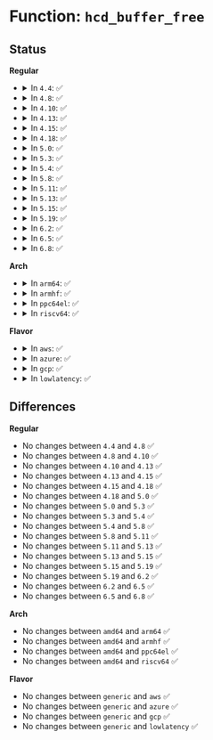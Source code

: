 # Function: <code>hcd_buffer_free</code>

## Status
<b>Regular</b>
<ul>
<li>
<details>
<summary>In <code>4.4</code>: ✅</summary>

```c
void hcd_buffer_free(struct usb_bus *bus, size_t size, void *addr, dma_addr_t dma);
```

**Collision:** Unique Global

**Inline:** No

**Transformation:** False

**Instances:**

```
In drivers/usb/core/buffer.c (ffffffff81617a10)
Location: drivers/usb/core/buffer.c:135
Inline: False
Direct callers:
  - drivers/usb/core/usb.c:usb_free_coherent
  - drivers/usb/core/hcd.c:usb_hcd_unmap_urb_setup_for_dma
  - drivers/usb/core/hcd.c:usb_hcd_unmap_urb_for_dma
```
**Symbols:**

```
ffffffff81617a10-ffffffff81617b29: hcd_buffer_free (STB_GLOBAL)
```
</details>
</li>
<li>
<details>
<summary>In <code>4.8</code>: ✅</summary>

```c
void hcd_buffer_free(struct usb_bus *bus, size_t size, void *addr, dma_addr_t dma);
```

**Collision:** Unique Global

**Inline:** No

**Transformation:** False

**Instances:**

```
In drivers/usb/core/buffer.c (ffffffff81677ae0)
Location: drivers/usb/core/buffer.c:143
Inline: False
Direct callers:
  - drivers/usb/core/usb.c:usb_free_coherent
  - drivers/usb/core/hcd.c:usb_hcd_unmap_urb_for_dma
  - drivers/usb/core/hcd.c:usb_hcd_unmap_urb_setup_for_dma
```
**Symbols:**

```
ffffffff81677ae0-ffffffff81677bf9: hcd_buffer_free (STB_GLOBAL)
```
</details>
</li>
<li>
<details>
<summary>In <code>4.10</code>: ✅</summary>

```c
void hcd_buffer_free(struct usb_bus *bus, size_t size, void *addr, dma_addr_t dma);
```

**Collision:** Unique Global

**Inline:** No

**Transformation:** False

**Instances:**

```
In drivers/usb/core/buffer.c (ffffffff816a57c0)
Location: drivers/usb/core/buffer.c:146
Inline: False
Direct callers:
  - drivers/usb/core/usb.c:usb_free_coherent
  - drivers/usb/core/hcd.c:usb_hcd_unmap_urb_for_dma
  - drivers/usb/core/hcd.c:usb_hcd_unmap_urb_setup_for_dma
```
**Symbols:**

```
ffffffff816a57c0-ffffffff816a58d9: hcd_buffer_free (STB_GLOBAL)
```
</details>
</li>
<li>
<details>
<summary>In <code>4.13</code>: ✅</summary>

```c
void hcd_buffer_free(struct usb_bus *bus, size_t size, void *addr, dma_addr_t dma);
```

**Collision:** Unique Global

**Inline:** No

**Transformation:** False

**Instances:**

```
In drivers/usb/core/buffer.c (ffffffff816bab50)
Location: drivers/usb/core/buffer.c:146
Inline: False
Direct callers:
  - drivers/usb/core/usb.c:usb_free_coherent
  - drivers/usb/core/hcd.c:usb_hcd_unmap_urb_for_dma
  - drivers/usb/core/hcd.c:usb_hcd_unmap_urb_setup_for_dma
```
**Symbols:**

```
ffffffff816bab50-ffffffff816bac32: hcd_buffer_free (STB_GLOBAL)
```
</details>
</li>
<li>
<details>
<summary>In <code>4.15</code>: ✅</summary>

```c
void hcd_buffer_free(struct usb_bus *bus, size_t size, void *addr, dma_addr_t dma);
```

**Collision:** Unique Global

**Inline:** No

**Transformation:** False

**Instances:**

```
In drivers/usb/core/buffer.c (ffffffff81726510)
Location: drivers/usb/core/buffer.c:146
Inline: False
Direct callers:
  - drivers/usb/core/usb.c:usb_free_coherent
  - drivers/usb/core/hcd.c:usb_hcd_unmap_urb_for_dma
  - drivers/usb/core/hcd.c:usb_hcd_unmap_urb_setup_for_dma
```
**Symbols:**

```
ffffffff81726510-ffffffff817265f5: hcd_buffer_free (STB_GLOBAL)
```
</details>
</li>
<li>
<details>
<summary>In <code>4.18</code>: ✅</summary>

```c
void hcd_buffer_free(struct usb_bus *bus, size_t size, void *addr, dma_addr_t dma);
```

**Collision:** Unique Global

**Inline:** No

**Transformation:** False

**Instances:**

```
In drivers/usb/core/buffer.c (ffffffff81765310)
Location: drivers/usb/core/buffer.c:146
Inline: False
Direct callers:
  - drivers/usb/core/usb.c:usb_free_coherent
  - drivers/usb/core/hcd.c:usb_hcd_unmap_urb_for_dma
  - drivers/usb/core/hcd.c:usb_hcd_unmap_urb_setup_for_dma
```
**Symbols:**

```
ffffffff81765310-ffffffff817653f8: hcd_buffer_free (STB_GLOBAL)
```
</details>
</li>
<li>
<details>
<summary>In <code>5.0</code>: ✅</summary>

```c
void hcd_buffer_free(struct usb_bus *bus, size_t size, void *addr, dma_addr_t dma);
```

**Collision:** Unique Global

**Inline:** No

**Transformation:** False

**Instances:**

```
In drivers/usb/core/buffer.c (ffffffff817898d0)
Location: drivers/usb/core/buffer.c:142
Inline: False
Direct callers:
  - drivers/usb/core/usb.c:usb_free_coherent
  - drivers/usb/core/hcd.c:usb_hcd_unmap_urb_for_dma
  - drivers/usb/core/hcd.c:usb_hcd_unmap_urb_setup_for_dma
```
**Symbols:**

```
ffffffff817898d0-ffffffff8178996c: hcd_buffer_free (STB_GLOBAL)
```
</details>
</li>
<li>
<details>
<summary>In <code>5.3</code>: ✅</summary>

```c
void hcd_buffer_free(struct usb_bus *bus, size_t size, void *addr, dma_addr_t dma);
```

**Collision:** Unique Global

**Inline:** No

**Transformation:** False

**Instances:**

```
In drivers/usb/core/buffer.c (ffffffff817c7d10)
Location: drivers/usb/core/buffer.c:142
Inline: False
Direct callers:
  - drivers/usb/core/usb.c:usb_free_coherent
  - drivers/usb/core/hcd.c:usb_hcd_unmap_urb_for_dma
  - drivers/usb/core/hcd.c:usb_hcd_unmap_urb_setup_for_dma
```
**Symbols:**

```
ffffffff817c7d10-ffffffff817c7d8f: hcd_buffer_free (STB_GLOBAL)
```
</details>
</li>
<li>
<details>
<summary>In <code>5.4</code>: ✅</summary>

```c
void hcd_buffer_free(struct usb_bus *bus, size_t size, void *addr, dma_addr_t dma);
```

**Collision:** Unique Global

**Inline:** No

**Transformation:** False

**Instances:**

```
In drivers/usb/core/buffer.c (ffffffff817f8840)
Location: drivers/usb/core/buffer.c:142
Inline: False
Direct callers:
  - drivers/usb/core/usb.c:usb_free_coherent
  - drivers/usb/core/hcd.c:usb_hcd_unmap_urb_for_dma
  - drivers/usb/core/hcd.c:usb_hcd_unmap_urb_setup_for_dma
```
**Symbols:**

```
ffffffff817f8840-ffffffff817f88c6: hcd_buffer_free (STB_GLOBAL)
```
</details>
</li>
<li>
<details>
<summary>In <code>5.8</code>: ✅</summary>

```c
void hcd_buffer_free(struct usb_bus *bus, size_t size, void *addr, dma_addr_t dma);
```

**Collision:** Unique Global

**Inline:** No

**Transformation:** False

**Instances:**

```
In drivers/usb/core/buffer.c (ffffffff818c89a0)
Location: drivers/usb/core/buffer.c:142
Inline: False
Direct callers:
  - drivers/usb/core/usb.c:usb_free_coherent
  - drivers/usb/core/hcd.c:usb_hcd_unmap_urb_for_dma
  - drivers/usb/core/hcd.c:usb_hcd_unmap_urb_setup_for_dma
```
**Symbols:**

```
ffffffff818c89a0-ffffffff818c8a42: hcd_buffer_free (STB_GLOBAL)
```
</details>
</li>
<li>
<details>
<summary>In <code>5.11</code>: ✅</summary>

```c
void hcd_buffer_free(struct usb_bus *bus, size_t size, void *addr, dma_addr_t dma);
```

**Collision:** Unique Global

**Inline:** No

**Transformation:** False

**Instances:**

```
In drivers/usb/core/buffer.c (ffffffff818d3af0)
Location: drivers/usb/core/buffer.c:144
Inline: False
Direct callers:
  - drivers/usb/core/usb.c:usb_free_coherent
  - drivers/usb/core/hcd.c:usb_hcd_unmap_urb_for_dma
  - drivers/usb/core/hcd.c:usb_hcd_unmap_urb_setup_for_dma
```
**Symbols:**

```
ffffffff818d3af0-ffffffff818d3b92: hcd_buffer_free (STB_GLOBAL)
```
</details>
</li>
<li>
<details>
<summary>In <code>5.13</code>: ✅</summary>

```c
void hcd_buffer_free(struct usb_bus *bus, size_t size, void *addr, dma_addr_t dma);
```

**Collision:** Unique Global

**Inline:** No

**Transformation:** False

**Instances:**

```
In drivers/usb/core/buffer.c (ffffffff818b7050)
Location: drivers/usb/core/buffer.c:144
Inline: False
Direct callers:
  - drivers/usb/core/usb.c:usb_free_coherent
  - drivers/usb/core/hcd.c:usb_hcd_unmap_urb_for_dma
  - drivers/usb/core/hcd.c:usb_hcd_unmap_urb_setup_for_dma
```
**Symbols:**

```
ffffffff818b7050-ffffffff818b70f2: hcd_buffer_free (STB_GLOBAL)
```
</details>
</li>
<li>
<details>
<summary>In <code>5.15</code>: ✅</summary>

```c
void hcd_buffer_free(struct usb_bus *bus, size_t size, void *addr, dma_addr_t dma);
```

**Collision:** Unique Global

**Inline:** No

**Transformation:** False

**Instances:**

```
In drivers/usb/core/buffer.c (ffffffff8194cb30)
Location: drivers/usb/core/buffer.c:144
Inline: False
Direct callers:
  - drivers/usb/core/usb.c:usb_free_coherent
  - drivers/usb/core/hcd.c:usb_hcd_unmap_urb_for_dma
  - drivers/usb/core/hcd.c:usb_hcd_unmap_urb_setup_for_dma
```
**Symbols:**

```
ffffffff8194cb30-ffffffff8194cbd2: hcd_buffer_free (STB_GLOBAL)
```
</details>
</li>
<li>
<details>
<summary>In <code>5.19</code>: ✅</summary>

```c
void hcd_buffer_free(struct usb_bus *bus, size_t size, void *addr, dma_addr_t dma);
```

**Collision:** Unique Global

**Inline:** No

**Transformation:** False

**Instances:**

```
In drivers/usb/core/buffer.c (ffffffff81aa5700)
Location: drivers/usb/core/buffer.c:144
Inline: False
Direct callers:
  - drivers/usb/core/usb.c:usb_free_coherent
  - drivers/usb/core/hcd.c:usb_hcd_unmap_urb_for_dma
  - drivers/usb/core/hcd.c:usb_hcd_unmap_urb_setup_for_dma
```
**Symbols:**

```
ffffffff81aa5700-ffffffff81aa580e: hcd_buffer_free (STB_GLOBAL)
```
</details>
</li>
<li>
<details>
<summary>In <code>6.2</code>: ✅</summary>

```c
void hcd_buffer_free(struct usb_bus *bus, size_t size, void *addr, dma_addr_t dma);
```

**Collision:** Unique Global

**Inline:** No

**Transformation:** False

**Instances:**

```
In drivers/usb/core/buffer.c (ffffffff81c2c170)
Location: drivers/usb/core/buffer.c:144
Inline: False
Direct callers:
  - drivers/usb/core/usb.c:usb_free_coherent
  - drivers/usb/core/hcd.c:usb_hcd_unmap_urb_setup_for_dma
```
**Symbols:**

```
ffffffff81c2c170-ffffffff81c2c27e: hcd_buffer_free (STB_GLOBAL)
```
</details>
</li>
<li>
<details>
<summary>In <code>6.5</code>: ✅</summary>

```c
void hcd_buffer_free(struct usb_bus *bus, size_t size, void *addr, dma_addr_t dma);
```

**Collision:** Unique Global

**Inline:** No

**Transformation:** False

**Instances:**

```
In drivers/usb/core/buffer.c (ffffffff81c93100)
Location: drivers/usb/core/buffer.c:144
Inline: False
Direct callers:
  - drivers/usb/core/usb.c:usb_free_coherent
  - drivers/usb/core/hcd.c:usb_hcd_unmap_urb_setup_for_dma
```
**Symbols:**

```
ffffffff81c93100-ffffffff81c9320e: hcd_buffer_free (STB_GLOBAL)
```
</details>
</li>
<li>
<details>
<summary>In <code>6.8</code>: ✅</summary>

```c
void hcd_buffer_free(struct usb_bus *bus, size_t size, void *addr, dma_addr_t dma);
```

**Collision:** Unique Global

**Inline:** No

**Transformation:** False

**Instances:**

```
In drivers/usb/core/buffer.c (ffffffff81d47bb0)
Location: drivers/usb/core/buffer.c:144
Inline: False
Direct callers:
  - drivers/usb/core/usb.c:usb_free_coherent
  - drivers/usb/core/hcd.c:usb_hcd_unmap_urb_setup_for_dma
```
**Symbols:**

```
ffffffff81d47bb0-ffffffff81d47cbe: hcd_buffer_free (STB_GLOBAL)
```
</details>
</li>
</ul>
<b>Arch</b>
<ul>
<li>
<details>
<summary>In <code>arm64</code>: ✅</summary>

```c
void hcd_buffer_free(struct usb_bus *bus, size_t size, void *addr, dma_addr_t dma);
```

**Collision:** Unique Global

**Inline:** No

**Transformation:** False

**Instances:**

```
In drivers/usb/core/buffer.c (ffff800010a295c8)
Location: drivers/usb/core/buffer.c:142
Inline: False
Direct callers:
  - drivers/usb/core/usb.c:usb_free_coherent
  - drivers/usb/core/hcd.c:usb_hcd_unmap_urb_for_dma
  - drivers/usb/core/hcd.c:usb_hcd_unmap_urb_setup_for_dma
```
**Symbols:**

```
ffff800010a295c8-ffff800010a296a8: hcd_buffer_free (STB_GLOBAL)
```
</details>
</li>
<li>
<details>
<summary>In <code>armhf</code>: ✅</summary>

```c
void hcd_buffer_free(struct usb_bus *bus, size_t size, void *addr, dma_addr_t dma);
```

**Collision:** Unique Global

**Inline:** No

**Transformation:** False

**Instances:**

```
In drivers/usb/core/buffer.c (c0aff534)
Location: drivers/usb/core/buffer.c:142
Inline: False
Direct callers:
  - drivers/usb/core/usb.c:usb_free_coherent
  - drivers/usb/core/hcd.c:usb_hcd_unmap_urb_for_dma
  - drivers/usb/core/hcd.c:usb_hcd_unmap_urb_setup_for_dma
```
**Symbols:**

```
c0aff534-c0aff5f0: hcd_buffer_free (STB_GLOBAL)
```
</details>
</li>
<li>
<details>
<summary>In <code>ppc64el</code>: ✅</summary>

```c
void hcd_buffer_free(struct usb_bus *bus, size_t size, void *addr, dma_addr_t dma);
```

**Collision:** Unique Global

**Inline:** No

**Transformation:** False

**Instances:**

```
In drivers/usb/core/buffer.c (c000000000ae5b20)
Location: drivers/usb/core/buffer.c:142
Inline: False
Direct callers:
  - drivers/usb/core/usb.c:usb_free_coherent
  - drivers/usb/core/hcd.c:usb_hcd_unmap_urb_for_dma
  - drivers/usb/core/hcd.c:usb_hcd_unmap_urb_setup_for_dma
```
**Symbols:**

```
c000000000ae5b20-c000000000ae5c20: hcd_buffer_free (STB_GLOBAL)
```
</details>
</li>
<li>
<details>
<summary>In <code>riscv64</code>: ✅</summary>

```c
void hcd_buffer_free(struct usb_bus *bus, size_t size, void *addr, dma_addr_t dma);
```

**Collision:** Unique Global

**Inline:** No

**Transformation:** False

**Instances:**

```
In drivers/usb/core/buffer.c (ffffffe00064afe6)
Location: drivers/usb/core/buffer.c:142
Inline: False
Direct callers:
  - drivers/usb/core/usb.c:usb_free_coherent
  - drivers/usb/core/hcd.c:usb_hcd_unmap_urb_for_dma
  - drivers/usb/core/hcd.c:usb_hcd_unmap_urb_setup_for_dma
```
**Symbols:**

```
ffffffe00064afe6-ffffffe00064b0c2: hcd_buffer_free (STB_GLOBAL)
```
</details>
</li>
</ul>
<b>Flavor</b>
<ul>
<li>
<details>
<summary>In <code>aws</code>: ✅</summary>

```c
void hcd_buffer_free(struct usb_bus *bus, size_t size, void *addr, dma_addr_t dma);
```

**Collision:** Unique Global

**Inline:** No

**Transformation:** False

**Instances:**

```
In drivers/usb/core/buffer.c (ffffffff817b0c20)
Location: drivers/usb/core/buffer.c:142
Inline: False
Direct callers:
  - drivers/usb/core/usb.c:usb_free_coherent
  - drivers/usb/core/hcd.c:usb_hcd_unmap_urb_for_dma
  - drivers/usb/core/hcd.c:usb_hcd_unmap_urb_setup_for_dma
```
**Symbols:**

```
ffffffff817b0c20-ffffffff817b0ca6: hcd_buffer_free (STB_GLOBAL)
```
</details>
</li>
<li>
<details>
<summary>In <code>azure</code>: ✅</summary>

```c
void hcd_buffer_free(struct usb_bus *bus, size_t size, void *addr, dma_addr_t dma);
```

**Collision:** Unique Global

**Inline:** No

**Transformation:** False

**Instances:**

```
In drivers/usb/core/buffer.c (ffffffff817a2650)
Location: drivers/usb/core/buffer.c:142
Inline: False
Direct callers:
  - drivers/usb/core/usb.c:usb_free_coherent
  - drivers/usb/core/hcd.c:usb_hcd_unmap_urb_for_dma
  - drivers/usb/core/hcd.c:usb_hcd_unmap_urb_setup_for_dma
```
**Symbols:**

```
ffffffff817a2650-ffffffff817a26d6: hcd_buffer_free (STB_GLOBAL)
```
</details>
</li>
<li>
<details>
<summary>In <code>gcp</code>: ✅</summary>

```c
void hcd_buffer_free(struct usb_bus *bus, size_t size, void *addr, dma_addr_t dma);
```

**Collision:** Unique Global

**Inline:** No

**Transformation:** False

**Instances:**

```
In drivers/usb/core/buffer.c (ffffffff817ed6c0)
Location: drivers/usb/core/buffer.c:142
Inline: False
Direct callers:
  - drivers/usb/core/usb.c:usb_free_coherent
  - drivers/usb/core/hcd.c:usb_hcd_unmap_urb_for_dma
  - drivers/usb/core/hcd.c:usb_hcd_unmap_urb_setup_for_dma
```
**Symbols:**

```
ffffffff817ed6c0-ffffffff817ed746: hcd_buffer_free (STB_GLOBAL)
```
</details>
</li>
<li>
<details>
<summary>In <code>lowlatency</code>: ✅</summary>

```c
void hcd_buffer_free(struct usb_bus *bus, size_t size, void *addr, dma_addr_t dma);
```

**Collision:** Unique Global

**Inline:** No

**Transformation:** False

**Instances:**

```
In drivers/usb/core/buffer.c (ffffffff81807900)
Location: drivers/usb/core/buffer.c:142
Inline: False
Direct callers:
  - drivers/usb/core/usb.c:usb_free_coherent
  - drivers/usb/core/hcd.c:usb_hcd_unmap_urb_for_dma
  - drivers/usb/core/hcd.c:usb_hcd_unmap_urb_setup_for_dma
```
**Symbols:**

```
ffffffff81807900-ffffffff81807986: hcd_buffer_free (STB_GLOBAL)
```
</details>
</li>
</ul>

## Differences
<b>Regular</b>
<ul>
<li>
No changes between <code>4.4</code> and <code>4.8</code> ✅
</li>
<li>
No changes between <code>4.8</code> and <code>4.10</code> ✅
</li>
<li>
No changes between <code>4.10</code> and <code>4.13</code> ✅
</li>
<li>
No changes between <code>4.13</code> and <code>4.15</code> ✅
</li>
<li>
No changes between <code>4.15</code> and <code>4.18</code> ✅
</li>
<li>
No changes between <code>4.18</code> and <code>5.0</code> ✅
</li>
<li>
No changes between <code>5.0</code> and <code>5.3</code> ✅
</li>
<li>
No changes between <code>5.3</code> and <code>5.4</code> ✅
</li>
<li>
No changes between <code>5.4</code> and <code>5.8</code> ✅
</li>
<li>
No changes between <code>5.8</code> and <code>5.11</code> ✅
</li>
<li>
No changes between <code>5.11</code> and <code>5.13</code> ✅
</li>
<li>
No changes between <code>5.13</code> and <code>5.15</code> ✅
</li>
<li>
No changes between <code>5.15</code> and <code>5.19</code> ✅
</li>
<li>
No changes between <code>5.19</code> and <code>6.2</code> ✅
</li>
<li>
No changes between <code>6.2</code> and <code>6.5</code> ✅
</li>
<li>
No changes between <code>6.5</code> and <code>6.8</code> ✅
</li>
</ul>
<b>Arch</b>
<ul>
<li>
No changes between <code>amd64</code> and <code>arm64</code> ✅
</li>
<li>
No changes between <code>amd64</code> and <code>armhf</code> ✅
</li>
<li>
No changes between <code>amd64</code> and <code>ppc64el</code> ✅
</li>
<li>
No changes between <code>amd64</code> and <code>riscv64</code> ✅
</li>
</ul>
<b>Flavor</b>
<ul>
<li>
No changes between <code>generic</code> and <code>aws</code> ✅
</li>
<li>
No changes between <code>generic</code> and <code>azure</code> ✅
</li>
<li>
No changes between <code>generic</code> and <code>gcp</code> ✅
</li>
<li>
No changes between <code>generic</code> and <code>lowlatency</code> ✅
</li>
</ul>
